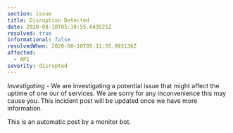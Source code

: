 ```yaml
---
section: issue
title: Disruption Detected
date: 2020-08-10T05:10:55.643521Z
resolved: true
informational: false
resolvedWhen: 2020-08-10T05:11:55.993136Z
affected:
  - API
severity: disrupted
---
```

*Investigating* - We are investigating a potential issue that might affect the uptime of one our of services. We are sorry for any inconvenience this may cause you. This incident post will be updated once we have more information.

This is an automatic post by a monitor bot.
        